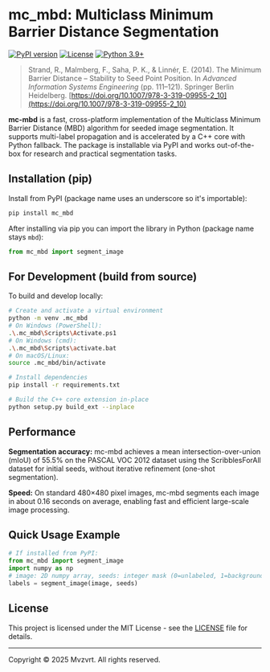 # mc_mbd: Multiclass Minimum Barrier Distance Segmentation

<p align="left">
  <a href="https://pypi.org/project/mc_mbd/"><img src="https://img.shields.io/pypi/v/mc_mbd.svg" alt="PyPI version"></a>
  <a href="https://github.com/Mvzvrt/minimum-barrier-distance/blob/main/LICENSE"><img src="https://img.shields.io/github/license/Mvzvrt/minimum-barrier-distance.svg" alt="License"></a>
  <a href="https://www.python.org/downloads/"><img src="https://img.shields.io/badge/python-3.9%2B-blue.svg" alt="Python 3.9+"></a>

</p>

> Strand, R., Malmberg, F., Saha, P. K., & Linnér, E. (2014). The Minimum Barrier Distance – Stability to Seed Point Position. In _Advanced Information Systems Engineering_ (pp. 111–121). Springer Berlin Heidelberg. [https://doi.org/10.1007/978-3-319-09955-2_10](https://doi.org/10.1007/978-3-319-09955-2_10)

**mc-mbd** is a fast, cross-platform implementation of the Multiclass Minimum Barrier Distance (MBD) algorithm for seeded image segmentation. It supports multi-label propagation and is accelerated by a C++ core with Python fallback. The package is installable via PyPI and works out-of-the-box for research and practical segmentation tasks.

## Installation (pip)

Install from PyPI (package name uses an underscore so it's importable):

```bash
pip install mc_mbd
```

After installing via pip you can import the library in Python (package name stays `mbd`):

```python
from mc_mbd import segment_image
```

## For Development (build from source)

To build and develop locally:

```bash
# Create and activate a virtual environment
python -m venv .mc_mbd
# On Windows (PowerShell):
.\.mc_mbd\Scripts\Activate.ps1
# On Windows (cmd):
.\.mc_mbd\Scripts\activate.bat
# On macOS/Linux:
source .mc_mbd/bin/activate

# Install dependencies
pip install -r requirements.txt

# Build the C++ core extension in-place
python setup.py build_ext --inplace
```

## Performance

**Segmentation accuracy:**
mc-mbd achieves a mean intersection-over-union (mIoU) of 55.5% on the PASCAL VOC 2012 dataset using the ScribblesForAll dataset for initial seeds, without iterative refinement (one-shot segmentation).

**Speed:**
On standard 480×480 pixel images, mc-mbd segments each image in about 0.16 seconds on average, enabling fast and efficient large-scale image processing.

## Quick Usage Example

```python
# If installed from PyPI:
from mc_mbd import segment_image
import numpy as np
# image: 2D numpy array, seeds: integer mask (0=unlabeled, 1=background, 2+=foreground)
labels = segment_image(image, seeds)
```

## License

This project is licensed under the MIT License - see the [LICENSE](LICENSE) file for details.

---

Copyright © 2025 Mvzvrt. All rights reserved.
